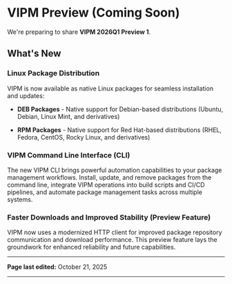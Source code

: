 # VIPM Preview (Coming Soon)

We're preparing to share **VIPM 2026Q1 Preview 1**.

## What's New

### Linux Package Distribution

VIPM is now available as native Linux packages for seamless installation and updates:

- **DEB Packages** - Native support for Debian-based distributions (Ubuntu, Debian, Linux Mint, and derivatives)

- **RPM Packages** - Native support for Red Hat-based distributions (RHEL, Fedora, CentOS, Rocky Linux, and derivatives)

### VIPM Command Line Interface (CLI)

The new VIPM CLI brings powerful automation capabilities to your package management workflows. Install, update, and remove packages from the command line, integrate VIPM operations into build scripts and CI/CD pipelines, and automate package management tasks across multiple systems.

### Faster Downloads and Improved Stability (Preview Feature)

VIPM now uses a modernized HTTP client for improved package repository communication and download performance. This preview feature lays the groundwork for enhanced reliability and future capabilities.

---

**Page last edited:** October 21, 2025

---
